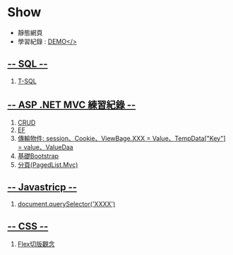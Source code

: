 # Show
* 靜態網頁
* 學習紀錄 : <a href="https://yes123430.github.io/Show/">DEMO</>

## -- SQL --
1. T-SQL

## -- ASP .NET MVC 練習紀錄 --
1. CRUD
2. EF
3. 傳輸物件: session、Cookie、ViewBage.XXX = Value、TempData["Key"] = value、ValueDaa
4. 基礎Bootstrap
5. 分頁(PagedList.Mvc)

## -- Javastricp --
1. document.querySelector('XXXX')

## -- CSS --
1. Flex切版觀念
